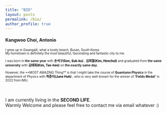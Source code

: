```yaml
---
title: "BIO"
layout: posts
permalink: /bio/
author_profile: true
---
```


<h4 class="page__title" itemprop="headline">Kangwoo Choi, Antonio</h4>

<body>
<p style="font-size:0.7em;">I grew up in Gwangalli, what a lovely beach, Busan, South Korea.
  <br>My hometown is definitely the most beautiful, fascinating and fantastic city to me.
  <br><br>I was born in <b>the same year</b> with 
  <a style="text-decoration:none;" href="https://www.imdb.com/name/nm7027783/"><b><font color="black">손석구(Son, Suk-ku)</font></b></a>
  , 
  <a style="text-decoration:none;" href="https://www.instagram.com/kimheenim?igsh=emhwNnM2YXJ2aTNp"><b><font color="black">김희철(Kim, Heechul)</font></b></a>
  and graduated from <b>the same university</b> with
  <a style="text-decoration:none;" href="https://www.imdb.com/name/nm1454896/"><b><font color="black">김태희(Kim, Tae-hee)</font></b></a>
  on <b>the exactly same day</b>.
  <br><br>However, the **MOST AMAZING Thing** is that I might take the course of <b>Quantumn Physics</b> in the department of Physics with 
  <a style="text-decoration:none;" href="https://web.math.princeton.edu/~huh/"><b><font color="black">허준이(June Huh)</font></b></a>
  , who is very well-known for the winner of <b>'Fields Medal'</b> in 2022 from IMU.

  <br><br>I am currently living in the **SECOND LIFE**. <br>Warmly Welcome and please feel free to contact me via email whatever :)
</p>
</body>




